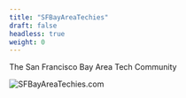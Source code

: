 ```yaml
---
title: "SFBayAreaTechies"
draft: false
headless: true
weight: 0
---
```

The San Francisco Bay Area Tech Community

![SFBayAreaTechies.com](san-francisco-skyline.png)